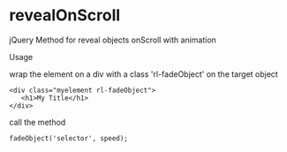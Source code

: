 # revealOnScroll #

jQuery Method for reveal objects onScroll with animation

Usage

wrap the element on a div with a class 'rl-fadeObject' on the target object

```
<div class="myelement rl-fadeObject">
   <h1>My Title</h1>
</div>
```

call the method

```
fadeObject('selector', speed);
```
